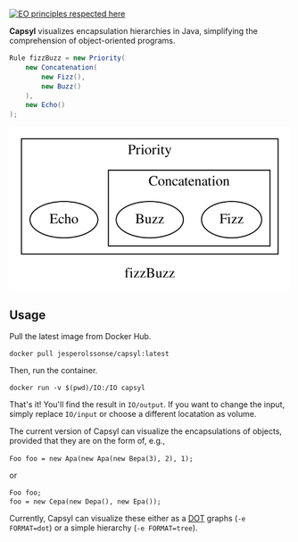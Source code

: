 [![EO principles respected here](https://www.elegantobjects.org/badge.svg)](https://www.elegantobjects.org)

**Capsyl** visualizes encapsulation hierarchies in Java, simplifying the
comprehension of object-oriented programs.

```Java
Rule fizzBuzz = new Priority(
    new Concatenation(
        new Fizz(),
        new Buzz()
    ),
    new Echo()
);
```

<img src="https://github.com/jesperolsson-se/FizzBuzz-OCP-Challenge/blob/main/src/main/java/org/example/rearrange/positive/fizzBuzz.svg"/>

## Usage

Pull the latest image from Docker Hub.

```
docker pull jesperolssonse/capsyl:latest
```

Then, run the container.

```
docker run -v $(pwd)/IO:/IO capsyl
```

That's it! You'll find the result in `IO/output`. If you want to change the
input, simply replace `IO/input` or choose a different locatation as volume.

The current version of Capsyl can visualize the encapsulations of objects,
provided that they are on the form of, e.g.,

`Foo foo = new Apa(new Apa(new Bepa(3), 2), 1);`

or 

```
Foo foo;
foo = new Cepa(new Depa(), new Epa());
```

Currently, Capsyl can visualize these either as a [DOT](https://en.wikipedia.org/wiki/DOT_%28graph_description_language%29)
graphs (`-e FORMAT=dot`) or a simple hierarchy (`-e FORMAT=tree`).

